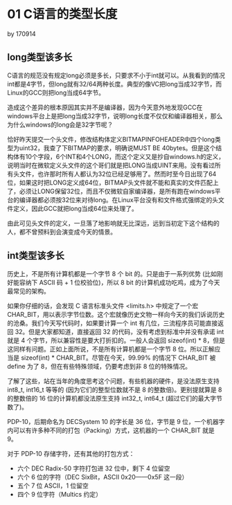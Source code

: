 # 01 C语言的类型长度

by 170914

## long类型该多长

C语言的规范没有规定long必须是多长，只要求不小于int就可以。从我看到的情况int都是4字节，但long就有32/64两种长度。典型的像VC把long当成32字节，而Linux的GCC则把long当成64字节。

造成这个差异的根本原因其实并不是编译器，因为今天意外地发现GCC在windows平台上是把long当成32字节，说明long长度不仅仅和编译器相关，那么为什么windows的long会是32字节呢？

恰好昨天提交一个头文件，修改结构体定义BITMAPINFOHEADER中四个long类型为uint32，我查了下BITMAP的要求，明确说MUST BE 40bytes。但是这个结构体有10个字段，6个INT和4个LONG，而这个定义又是抄自windows.h的定义，说明当时在微软定义头文件的这个哥们就是把LONG当成UINT来用。没有看过所有头文件，也许那时所有人都认为32位已经足够用了。然而时至今日出现了64位，如果这时把LONG定义成64位，BITMAP头文件就不能和真实的文件匹配上了，必须让LONG保留32位，而且不仅微软自家编译器，是所有跑在windows平台的编译器都必须按32位来对待long。在Linux平台没有和文件格式强绑定的头文件定义，因此GCC就把long当成64位来处理了。

由此可见头文件的定义，一旦落了地影响就无比深远，远到当初定下这个结构的人，都不曾预料到会演变成今天的情景。

## int类型该多长

历史上，不是所有计算机都是一个字节 8 个 bit 的。只是由于一系列优势 (比如刚好能容纳下 ASCII 码 + 1 位校验位)，所以 8 bit 的计算机成功吃鸡，成为了今天最常见的架构。

如果你仔细的话，会发现 C 语言标准头文件 <limits.h> 中规定了一个宏 CHAR_BIT，用以表示字节位数。这个宏就像历史文物一样向今天的我们诉说历史的沧桑。我们今天写代码时，如果要计算一个 int 有几位，三流程序员可能直接返回 32。但是大家都知道，直接返回 32 的代码，没有考虑到标准中并没有承诺 int 就是 4 个字节，所以兼容性是要大打折扣的。一般人会返回 sizeof(int) * 8，但是这同样有问题。正如上面所说，不是所有计算机都是一个字节 8 位。所以正解应当是 sizeof(int) * CHAR_BIT。尽管在今天，99.99% 的情况下 CHAR_BIT 被 define 为了 8，但在有些特殊领域，仍要考虑到非 8 位的特殊情况。

了解了这些，站在当年的角度思考这个问题，有些机器的硬件，是没法原生支持 int8_t, int16_t 等等的 (因为它们的整型位数就不是 8 的整数倍)。更别提就算是 8 的整数倍的 16 位的计算机都没法原生支持 int32_t, int64_t (超过它们的最大字节数了)。

PDP-10，后期命名为 DECSystem 10 的字长是 36 位，字节是 9 位，一个机器字内可以有许多种不同的打包（Packing）方式，这机器的一个 CHAR_BIT 就是 9。

对于 PDP-10 存储字符，还有其他的打包方式：

* 六个 DEC Radix-50 字符打包进 32 位中，剩下 4 位留空
* 六个 6 位的字符（DEC SixBit，ASCII 0x20——0x5F 这一段）
* 五个 7 位 ASCII，1 位留空
* 四个 9 位字符（Multics 约定）
